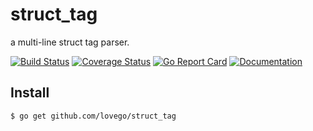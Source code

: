 # struct_tag
a multi-line struct tag parser.

[![Build Status](https://github.com/lovego/struct_tag/actions/workflows/go.yml/badge.svg)](https://github.com/lovego/struct_tag/actions/workflows/go.yml)
[![Coverage Status](https://coveralls.io/repos/github/lovego/struct_tag/badge.svg?branch=master&20210525)](https://coveralls.io/github/lovego/struct_tag)
[![Go Report Card](https://goreportcard.com/badge/github.com/lovego/struct_tag?20210525)](https://goreportcard.com/report/github.com/lovego/struct_tag)
[![Documentation](https://pkg.go.dev/badge/github.com/lovego/struct_tag)](https://pkg.go.dev/github.com/lovego/struct_tag@v0.0.2)

## Install
`$ go get github.com/lovego/struct_tag`



